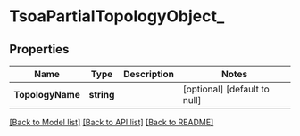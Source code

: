 # TsoaPartialTopologyObject_

## Properties
Name | Type | Description | Notes
------------ | ------------- | ------------- | -------------
**TopologyName** | **string** |  | [optional] [default to null]

[[Back to Model list]](../README.md#documentation-for-models) [[Back to API list]](../README.md#documentation-for-api-endpoints) [[Back to README]](../README.md)

